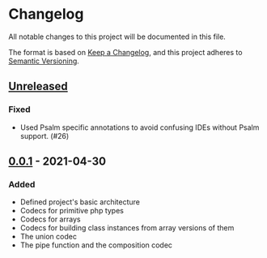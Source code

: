 # Changelog
All notable changes to this project will be documented in this file.

The format is based on [Keep a Changelog](https://keepachangelog.com/en/1.0.0/),
and this project adheres to [Semantic Versioning](https://semver.org/spec/v2.0.0.html).

## [Unreleased]
### Fixed
- Used Psalm specific annotations to avoid confusing IDEs without Psalm support. (#26) 

## [0.0.1] - 2021-04-30 
### Added
- Defined project's basic architecture
- Codecs for primitive php types
- Codecs for arrays
- Codecs for building class instances from array versions of them
- The union codec
- The pipe function and the composition codec

[Unreleased]: https://github.com/facile-it/php-codec/compare/0.0.1...HEAD
[0.0.1]: https://github.com/facile-it/php-codec/releases/tag/0.0.1
